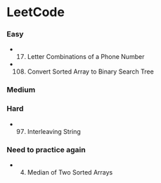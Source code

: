 # LeetCode
### Easy

* 17. Letter Combinations of a Phone Number  
* 108. Convert Sorted Array to Binary Search Tree

### Medium

### Hard
* 97. Interleaving String

### Need to practice again
* 4. Median of Two Sorted Arrays
